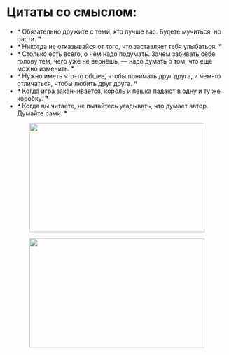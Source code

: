 # Цитаты со смыслом:
* ❝ Обязательно дружите с теми, кто лучше вас. Будете мучиться, но расти. ❞
* ❝ Никогда не отказывайся от того, что заставляет тебя улыбаться. ❞
* ❝ Столько есть всего, о чём надо подумать. Зачем забивать себе голову тем, чего уже не вернёшь, — надо думать о том, что ещё можно изменить. ❞
* ❝ Нужно иметь что-то общее, чтобы понимать друг друга, и чем-то отличаться, чтобы любить друг друга. ❞ 
* ❝ Когда игра заканчивается, король и пешка падают в одну и ту же коробку. ❞ 
* ❝ Когда вы читаете, не пытайтесь угадывать, что думает автор. Думайте сами. ❞ 
<p align="center">
  <img width="400" height="250" src="https://distribution.faceit-cdn.net/images/410bd1f1-c056-4fe9-90ef-273c9f613bd2.jpeg">
</p>
<p align="center">
  <img width="400" height="250" src="https://avatars.mds.yandex.net/i?id=e298a1de8e69a90f40fbbf250d97530aeb6fda9d-5248842-images-thumbs&n=13">
</p>


